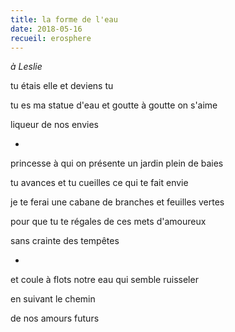 ```yaml
---
title: la forme de l'eau
date: 2018-05-16
recueil: erosphere
---
```


*à Leslie*

tu étais elle et deviens tu

tu es ma statue d'eau
et goutte à goutte on s'aime

liqueur de nos envies

*

princesse à qui on présente un jardin
plein de baies

tu avances et tu cueilles
ce qui te fait envie

je te ferai une cabane
de branches et feuilles vertes

pour que tu te régales
de ces mets d'amoureux

sans crainte des tempêtes

*

et coule à flots notre eau
qui semble ruisseler

en suivant le chemin

de nos amours futurs

